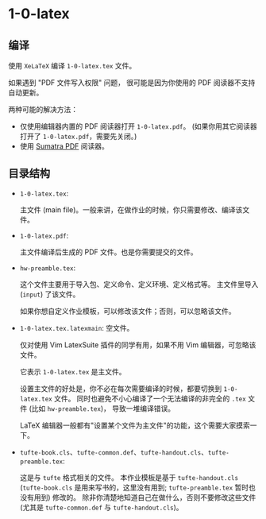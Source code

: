 # 1-0-latex

## 编译
使用 `XeLaTeX` 编译 `1-0-latex.tex` 文件。

如果遇到 "PDF 文件写入权限" 问题，
很可能是因为你使用的 PDF 阅读器不支持自动更新。

两种可能的解决方法：
- 仅使用编辑器内置的 PDF 阅读器打开 `1-0-latex.pdf`。
(如果你用其它阅读器打开了 `1-0-latex.pdf`，需要先关闭。)
- 使用 [Sumatra PDF](https://download.cnet.com/Sumatra-PDF/3000-18497_4-10698785.html) 阅读器。


## 目录结构
- `1-0-latex.tex`: 

  主文件 (main file)。一般来讲，在做作业的时候，你只需要修改、编译该文件。
- `1-0-latex.pdf`: 

  主文件编译后生成的 PDF 文件。也是你需要提交的文件。
- `hw-preamble.tex`: 

  这个文件主要用于导入包、定义命令、定义环境、定义格式等。
  主文件里导入 (`input`) 了该文件。

  如果你想自定义作业模板，可以修改该文件；否则，可以忽略该文件。
- `1-0-latex.tex.latexmain`: 空文件。

  仅对使用 Vim LatexSuite 插件的同学有用，如果不用 Vim 编辑器，可忽略该文件。

  它表示 `1-0-latex.tex` 是主文件。

  设置主文件的好处是，你不必在每次需要编译的时候，都要切换到 `1-0-latex.tex` 文件。
  同时也避免不小心编译了一个无法编译的非完全的 `.tex` 文件 (比如 `hw-preamble.tex`)，
  导致一堆编译错误。

  LaTeX 编辑器一般都有"设置某个文件为主文件"的功能，这个需要大家摸索一下。
- `tufte-book.cls`、`tufte-common.def`、`tufte-handout.cls`、`tufte-preamble.tex`:

  这是与 `tufte` 格式相关的文件。
  本作业模板是基于 `tufte-handout.cls` 
  (`tufte-book.cls` 是用来写书的，这里没有用到; `tufte-preamble.tex` 暂时也没有用到) 修改的。
  除非你清楚地知道自己在做什么，否则不要修改这些文件 (尤其是 `tufte-common.def` 与 `tufte-handout.cls`)。
